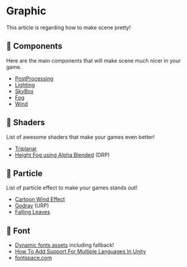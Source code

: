 # Graphic

This article is regarding how to make scene pretty!

## 🔰 Components

Here are the main components that will make scene much nicer in your game.

- [PostProcessing]()
- [Lighting]()
- [SkyBox]()
- [Fog]()
- [Wind]()

## 🔰 Shaders

List of awesome shaders that make your games even better!

- [Triplanar](https://www.youtube.com/watch?v=eZqd68YaY2U&ab_channel=Unity)
- [Height Fog using Alpha Blended](https://gamedev.stackexchange.com/questions/143382/how-can-i-create-a-height-based-volumetric-fog) (DRP)

## 🔰 Particle

List of particle effect to make your games stands out!

- [Cartoon Wind Effect](https://www.youtube.com/watch?v=Jj8UHGe5Aps&ab_channel=Hennejoe)
- [Godray](https://www.youtube.com/watch?v=kbsd6askiCY&ab_channel=SpeedTutor) (URP)
- [Falling Leaves](https://www.youtube.com/watch?v=wQJ0_TqoLr4&ab_channel=LMHPOLY)

## 🔰 Font

- [Dynamic fonts assets](https://forum.unity.com/threads/localization-all-letters-appear-as-empty-squares-even-with-downloaded-font.1168838/) including fallback!
- [How To Add Support For Multiple Languages In Unity](https://www.youtube.com/watch?v=lku7f4KNFEo&t=533s&ab_channel=DapperDino)
- [fontspace.com](https://www.fontspace.com/commercial-fonts)
